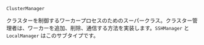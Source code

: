 ```
ClusterManager
```

クラスターを制御するワーカープロセスのためのスーパークラス。クラスター管理者は、ワーカーを追加、削除、通信する方法を実装します。`SSHManager` と `LocalManager` はこのサブタイプです。
